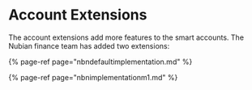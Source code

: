 # Account Extensions

The account extensions add more features to the smart accounts. The Nubian finance team has added two extensions:

{% page-ref page="nbndefaultimplementation.md" %}

{% page-ref page="nbnimplementationm1.md" %}

